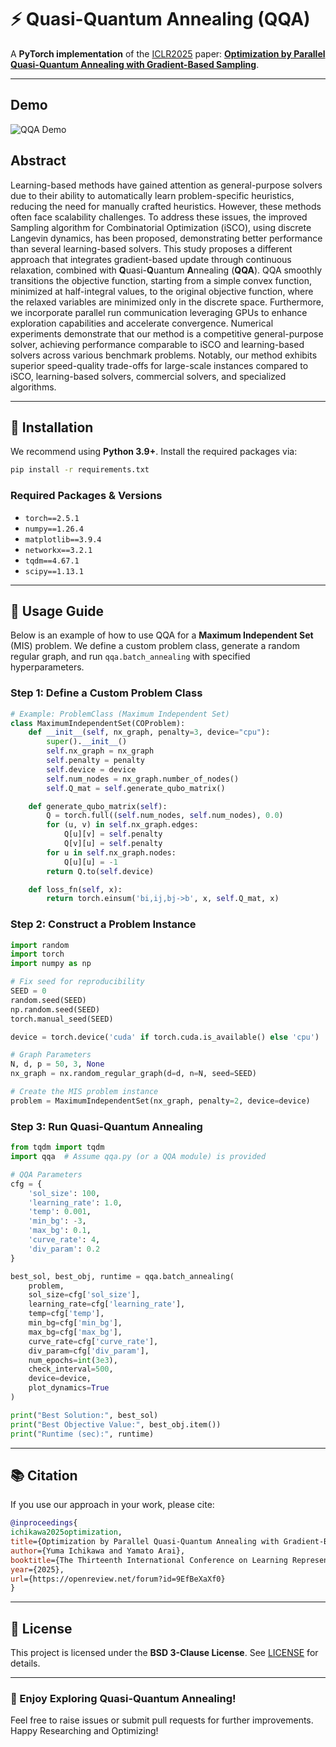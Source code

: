 # ⚡ Quasi-Quantum Annealing (QQA)

A **PyTorch implementation** of the [ICLR2025](https://iclr.cc/) paper:
**[Optimization by Parallel Quasi-Quantum Annealing with Gradient-Based Sampling](https://openreview.net/forum?id=9EfBeXaXf0)**.

---

## Demo
![QQA Demo](data/fig/demo.gif)

## Abstract
Learning-based methods have gained attention as general-purpose solvers due to their ability to automatically learn problem-specific heuristics, reducing the need for manually crafted heuristics. However, these methods often face scalability challenges. To address these issues, the improved Sampling algorithm for Combinatorial Optimization (iSCO), using discrete Langevin dynamics, has been proposed, demonstrating better performance than several learning-based solvers. This study proposes a different approach that integrates gradient-based update through continuous relaxation, combined with **Q**uasi-**Q**uantum **A**nnealing (**QQA**). QQA smoothly transitions the objective function, starting from a simple convex function, minimized at half-integral values, to the original objective function, where the relaxed variables are minimized only in the discrete space. Furthermore, we incorporate parallel run communication leveraging GPUs to enhance exploration capabilities and accelerate convergence. Numerical experiments demonstrate that our method is a competitive general-purpose solver, achieving performance comparable to iSCO and learning-based solvers across various benchmark problems. Notably, our method exhibits superior speed-quality trade-offs for large-scale instances compared to iSCO, learning-based solvers, commercial solvers, and specialized algorithms.

---

## 🔧 Installation

We recommend using **Python 3.9+**. Install the required packages via:

```bash
pip install -r requirements.txt
```

### **Required Packages & Versions**
- `torch==2.5.1`
- `numpy==1.26.4`
- `matplotlib==3.9.4`
- `networkx==3.2.1`
- `tqdm==4.67.1`
- `scipy==1.13.1`

---

## 🚀 Usage Guide

Below is an example of how to use QQA for a **Maximum Independent Set** (MIS) problem. We define a custom problem class, generate a random regular graph, and run `qqa.batch_annealing` with specified hyperparameters. 

### **Step 1: Define a Custom Problem Class**

```python
# Example: ProblemClass (Maximum Independent Set)
class MaximumIndependentSet(COProblem):
    def __init__(self, nx_graph, penalty=3, device="cpu"):
        super().__init__()
        self.nx_graph = nx_graph
        self.penalty = penalty
        self.device = device
        self.num_nodes = nx_graph.number_of_nodes()
        self.Q_mat = self.generate_qubo_matrix()

    def generate_qubo_matrix(self):
        Q = torch.full((self.num_nodes, self.num_nodes), 0.0)
        for (u, v) in self.nx_graph.edges:
            Q[u][v] = self.penalty
            Q[v][u] = self.penalty
        for u in self.nx_graph.nodes:
            Q[u][u] = -1
        return Q.to(self.device)

    def loss_fn(self, x):
        return torch.einsum('bi,ij,bj->b', x, self.Q_mat, x)
```

### **Step 2: Construct a Problem Instance**

```python
import random
import torch
import numpy as np

# Fix seed for reproducibility
SEED = 0
random.seed(SEED)
np.random.seed(SEED)
torch.manual_seed(SEED)

device = torch.device('cuda' if torch.cuda.is_available() else 'cpu')

# Graph Parameters
N, d, p = 50, 3, None
nx_graph = nx.random_regular_graph(d=d, n=N, seed=SEED)

# Create the MIS problem instance
problem = MaximumIndependentSet(nx_graph, penalty=2, device=device)
```

### **Step 3: Run Quasi-Quantum Annealing**

```python
from tqdm import tqdm
import qqa  # Assume qqa.py (or a QQA module) is provided

# QQA Parameters
cfg = {
    'sol_size': 100,
    'learning_rate': 1.0,
    'temp': 0.001,
    'min_bg': -3,
    'max_bg': 0.1,
    'curve_rate': 4,
    'div_param': 0.2
}

best_sol, best_obj, runtime = qqa.batch_annealing(
    problem,
    sol_size=cfg['sol_size'],
    learning_rate=cfg['learning_rate'],
    temp=cfg['temp'],
    min_bg=cfg['min_bg'],
    max_bg=cfg['max_bg'],
    curve_rate=cfg['curve_rate'],
    div_param=cfg['div_param'],
    num_epochs=int(3e3),
    check_interval=500,
    device=device,
    plot_dynamics=True
)

print("Best Solution:", best_sol)
print("Best Objective Value:", best_obj.item())
print("Runtime (sec):", runtime)
```

---

## 📚 Citation

If you use our approach in your work, please cite:

```bibtex
@inproceedings{
ichikawa2025optimization,
title={Optimization by Parallel Quasi-Quantum Annealing with Gradient-Based Sampling},
author={Yuma Ichikawa and Yamato Arai},
booktitle={The Thirteenth International Conference on Learning Representations},
year={2025},
url={https://openreview.net/forum?id=9EfBeXaXf0}
}
```

---

## 📜 License
This project is licensed under the **BSD 3-Clause License**. See [LICENSE](LICENSE.txt) for details.

---


### 🎉 Enjoy Exploring Quasi-Quantum Annealing!  
Feel free to raise issues or submit pull requests for further improvements. Happy Researching and Optimizing!
